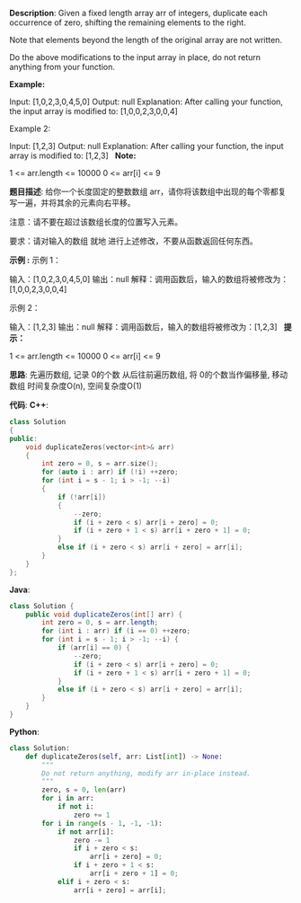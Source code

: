 __Description__:
Given a fixed length array arr of integers, duplicate each occurrence of zero, shifting the remaining elements to the right.

Note that elements beyond the length of the original array are not written.

Do the above modifications to the input array in place, do not return anything from your function.

__Example:__

Input: [1,0,2,3,0,4,5,0]
Output: null
Explanation: After calling your function, the input array is modified to: [1,0,0,2,3,0,0,4]

Example 2:

Input: [1,2,3]
Output: null
Explanation: After calling your function, the input array is modified to: [1,2,3]
 
__Note:__

1 <= arr.length <= 10000
0 <= arr[i] <= 9

__题目描述__:
给你一个长度固定的整数数组 arr，请你将该数组中出现的每个零都复写一遍，并将其余的元素向右平移。

注意：请不要在超过该数组长度的位置写入元素。

要求：请对输入的数组 就地 进行上述修改，不要从函数返回任何东西。

__示例 :__
示例 1：

输入：[1,0,2,3,0,4,5,0]
输出：null
解释：调用函数后，输入的数组将被修改为：[1,0,0,2,3,0,0,4]

示例 2：

输入：[1,2,3]
输出：null
解释：调用函数后，输入的数组将被修改为：[1,2,3]
 
__提示：__

1 <= arr.length <= 10000
0 <= arr[i] <= 9

__思路__:
先遍历数组, 记录 0的个数
从后往前遍历数组, 将 0的个数当作偏移量, 移动数组
时间复杂度O(n), 空间复杂度O(1)

__代码__:
__C++__:
```C++
class Solution 
{
public:
    void duplicateZeros(vector<int>& arr) 
    {
        int zero = 0, s = arr.size();
        for (auto i : arr) if (!i) ++zero;
        for (int i = s - 1; i > -1; --i)
        {
            if (!arr[i])
            {
                --zero;
                if (i + zero < s) arr[i + zero] = 0;
                if (i + zero + 1 < s) arr[i + zero + 1] = 0;
            }
            else if (i + zero < s) arr[i + zero] = arr[i]; 
        }
    }
};
```

__Java__:
```Java
class Solution {
    public void duplicateZeros(int[] arr) {
        int zero = 0, s = arr.length;
        for (int i : arr) if (i == 0) ++zero;
        for (int i = s - 1; i > -1; --i) {
            if (arr[i] == 0) {
                --zero;
                if (i + zero < s) arr[i + zero] = 0;
                if (i + zero + 1 < s) arr[i + zero + 1] = 0;
            }
            else if (i + zero < s) arr[i + zero] = arr[i]; 
        }
    }
}
```

__Python__:
```Python
class Solution:
    def duplicateZeros(self, arr: List[int]) -> None:
        """
        Do not return anything, modify arr in-place instead.
        """
        zero, s = 0, len(arr)
        for i in arr:
            if not i:
                zero += 1
        for i in range(s - 1, -1, -1):
            if not arr[i]:
                zero -= 1
                if i + zero < s:
                    arr[i + zero] = 0;
                if i + zero + 1 < s:
                    arr[i + zero + 1] = 0;
            elif i + zero < s:
                arr[i + zero] = arr[i]; 
```